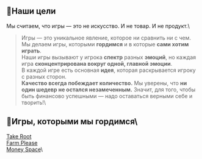 ## 🎯Наши цели
Мы считаем, что игры — это не искусство. И не товар. И не продукт.\
>Игры — это уникальное явление, которое ни сравнить ни с чем.\
Мы делаем игры, которыми **гордимся** и в которые **сами хотим играть**.\
Наши игры вызывают у игрока **спектр** разных **эмоций**, но каждая игра **сконцентрирована вокруг одной, главной эмоции**.\
В каждой игре есть основная **идея**, которая раскрывается игроку с разных сторон.\
**Качество всегда побеждает количество.** Мы уверены, что **ни один шедевр не остался незамеченным.** Значит, для того, чтобы быть финансово успешными — надо оставаться верными себе и творить!\
## 🎯Игры, которыми мы гордимся\
[Take Root](https://github.com/ZhukovskyGamesStudio/takeRoot)\
[Farm Please](https://github.com/ZhukovskyGamesStudio/farmPlease)\
[Money Space](https://github.com/ZhukovskyGamesStudio/moneyspace)\
